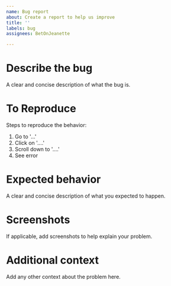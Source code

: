 ```yaml
---
name: Bug report
about: Create a report to help us improve
title: ''
labels: bug
assignees: BetOnJeanette

---
```


# Describe the bug
A clear and concise description of what the bug is.

# To Reproduce
Steps to reproduce the behavior:
1. Go to '...'
2. Click on '....'
3. Scroll down to '....'
4. See error

# Expected behavior
A clear and concise description of what you expected to happen.

# Screenshots
If applicable, add screenshots to help explain your problem.

# Additional context
Add any other context about the problem here.
